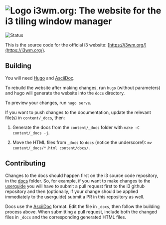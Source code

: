 # ![Logo](docs/logo-30.png) i3wm.org: The website for the i3 tiling window manager

![Status](https://img.shields.io/website?url=https%3A%2F%2Fi3wm.org%2F)

This is the source code for the official i3 website: [https://i3wm.org/](https://i3wm.org/).

## Building

You will need [Hugo](https://gohugo.io/) and [AsciiDoc](http://asciidoc.org/).

To rebuild the website after making changes, run `hugo` (without parameters) and
hugo will generate the website into the `docs` directory.

To preview your changes, run `hugo serve`.

If you want to push changes to the documentation, update the relevant file(s) in
`content/_docs`, then:

1. Generate the docs from the `content/_docs` folder with `make -C content/_docs -j`.

1. Move the HTML files from `_docs` to `docs` (notice the underscore!): `mv content/_docs/*.html content/docs/`.

## Contributing

Changes to the docs should happen first on the i3 source code repository,
in the [docs](https://github.com/i3/i3/tree/next/docs) folder.
So, for example, if you want to make changes to the [userguide](https://i3wm.org/docs/userguide.html)
you will have to submit a pull request first to the i3 github repository and then
(optionally, if your change should be applied immediately to the userguide)
submit a PR in this repository as well.

Docs use the [AsciiDoc](https://asciidoctor.org/docs/asciidoc-syntax-quick-reference/) format.
Edit the file in `_docs`, then follow the building process above.
When submitting a pull request, include both the changed files in `_docs` and
the corresponding generated HTML files.
